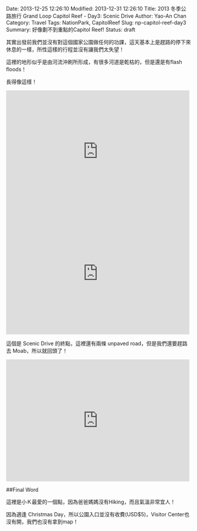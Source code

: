Date: 2013-12-25 12:26:10
Modified: 2013-12-31 12:26:10
Title: 2013 冬季公路旅行 Grand Loop Capitol Reef - Day3: Scenic Drive
Author: Yao-An Chan
Category: Travel
Tags: NationPark, CapitolReef
Slug: np-capitol-reef-day3
Summary: 好像劃不到重點的Capitol Reef!
Status: draft

其實出發前我們並沒有對這個國家公園做任何的功課，這天基本上是趕路的停下來休息的一樣，所性這樣的行程並沒有讓我們太失望！

這裡的地形似乎是由河流沖刷所形成，有很多河道是乾枯的，但是還是有flash floods！

長得像這樣！

<iframe src="http://www.flickr.com/photos/xavierweathertoplai/11632004925/in/set-72157639175034913/player/" width="500" height="332" frameborder="0" allowfullscreen webkitallowfullscreen mozallowfullscreen oallowfullscreen msallowfullscreen></iframe>
<iframe src="http://www.flickr.com/photos/xavierweathertoplai/11632473665/in/set-72157639175034913/player/" width="500" height="332" frameborder="0" allowfullscreen webkitallowfullscreen mozallowfullscreen oallowfullscreen msallowfullscreen></iframe>

這個是 Scenic Drive 的終點，這裡還有兩條 unpaved road，但是我們還要趕路去 Moab，所以就回頭了！

<iframe src="http://www.flickr.com/photos/xavierweathertoplai/11633402966/in/set-72157639175034913/player/" width="500" height="332" frameborder="0" allowfullscreen webkitallowfullscreen mozallowfullscreen oallowfullscreen msallowfullscreen></iframe>

##Final Word

這裡是小Ｋ最愛的一個點，因為爸爸媽媽沒有Hiking，而且氣溫非常宜人！

因為適逢 Christmas Day，所以公園入口並沒有收費(USD$5)，Visitor Center也沒有開，我們也沒有拿到map！
